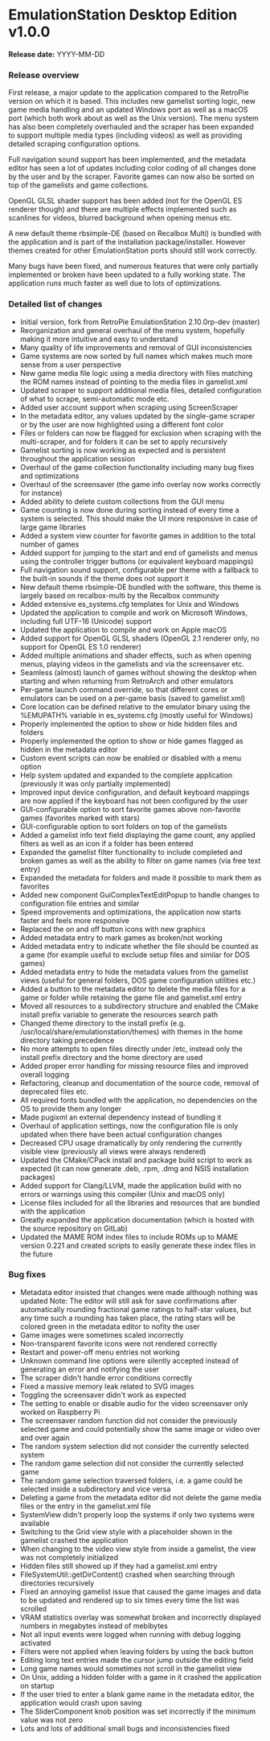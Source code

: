 # EmulationStation Desktop Edition v1.0.0

**Release date:** YYYY-MM-DD

### Release overview

First release, a major update to the application compared to the RetroPie version on which it is based. This includes new gamelist sorting logic, new game media handling and an updated Windows port as well as a macOS port (which both work about as well as the Unix version). The menu system has also been completely overhauled and the scraper has been expanded to support multiple media types (including videos) as well as providing detailed scraping configuration options.

Full navigation sound support has been implemented, and the metadata editor has seen a lot of updates including color coding of all changes done by the user and by the scraper. Favorite games can now also be sorted on top of the gamelists and game collections.

OpenGL GLSL shader support has been added (not for the OpenGL ES renderer though) and there are multiple effects implemented such as scanlines for videos, blurred background when opening menus etc.

A new default theme rbsimple-DE (based on Recalbox Multi) is bundled with the application and is part of the installation package/installer. However themes created for other EmulationStation ports should still work correctly.

Many bugs have been fixed, and numerous features that were only partially implemented or broken have been updated to a fully working state. The application runs much faster as well due to lots of optimizations.

### Detailed list of changes

* Initial version, fork from RetroPie EmulationStation 2.10.0rp-dev (master)
* Reorganization and general overhaul of the menu system, hopefully making it more intuitive and easy to understand
* Many quality of life improvements and removal of GUI inconsistencies
* Game systems are now sorted by full names which makes much more sense from a user perspective
* New game media file logic using a media directory with files matching the ROM names instead of pointing to the media files in gamelist.xml
* Updated scraper to support additional media files, detailed configuration of what to scrape, semi-automatic mode etc.
* Added user account support when scraping using ScreenScraper
* In the metadata editor, any values updated by the single-game scraper or by the user are now highlighted using a different font color
* Files or folders can now be flagged for exclusion when scraping with the multi-scraper, and for folders it can be set to apply recursively
* Gamelist sorting is now working as expected and is persistent throughout the application session
* Overhaul of the game collection functionality including many bug fixes and optimizations
* Overhaul of the screensaver (the game info overlay now works correctly for instance)
* Added ability to delete custom collections from the GUI menu
* Game counting is now done during sorting instead of every time a system is selected. This should make the UI more responsive in case of large game libraries
* Added a system view counter for favorite games in addition to the total number of games
* Added support for jumping to the start and end of gamelists and menus using the controller trigger buttons (or equivalent keyboard mappings)
* Full navigation sound support, configurable per theme with a fallback to the built-in sounds if the theme does not support it
* New default theme rbsimple-DE bundled with the software, this theme is largely based on recalbox-multi by the Recalbox community
* Added extensive es_systems.cfg templates for Unix and Windows
* Updated the application to compile and work on Microsoft Windows, including full UTF-16 (Unicode) support
* Updated the application to compile and work on Apple macOS
* Added support for OpenGL GLSL shaders (OpenGL 2.1 renderer only, no support for OpenGL ES 1.0 renderer)
* Added multiple animations and shader effects, such as when opening menus, playing videos in the gamelists and via the screensaver etc.
* Seamless (almost) launch of games without showing the desktop when starting and when returning from RetroArch and other emulators
* Per-game launch command override, so that different cores or emulators can be used on a per-game basis (saved to gamelist.xml)
* Core location can be defined relative to the emulator binary using the %EMUPATH% variable in es_systems.cfg (mostly useful for Windows)
* Properly implemented the option to show or hide hidden files and folders
* Properly implemented the option to show or hide games flagged as hidden in the metadata editor
* Custom event scripts can now be enabled or disabled with a menu option
* Help system updated and expanded to the complete application (previously it was only partially implemented)
* Improved input device configuration, and default keyboard mappings are now applied if the keyboard has not been configured by the user
* GUI-configurable option to sort favorite games above non-favorite games (favorites marked with stars)
* GUI-configurable option to sort folders on top of the gamelists
* Added a gamelist info text field displaying the game count, any applied filters as well as an icon if a folder has been entered
* Expanded the gamelist filter functionality to include completed and broken games as well as the ability to filter on game names (via free text entry)
* Expanded the metadata for folders and made it possible to mark them as favorites
* Added new component GuiComplexTextEditPopup to handle changes to configuration file entries and similar
* Speed improvements and optimizations, the application now starts faster and feels more responsive
* Replaced the on and off button icons with new graphics
* Added metadata entry to mark games as broken/not working
* Added metadata entry to indicate whether the file should be counted as a game (for example useful to exclude setup files and similar for DOS games)
* Added metadata entry to hide the metadata values from the gamelist views (useful for general folders, DOS game configuration utilities etc.)
* Added a button to the metadata editor to delete the media files for a game or folder while retaining the game file and gamelist.xml entry
* Moved all resources to a subdirectory structure and enabled the CMake install prefix variable to generate the resources search path
* Changed theme directory to the install prefix (e.g. /usr/local/share/emulationstation/themes) with themes in the home directory taking precedence
* No more attempts to open files directly under /etc, instead only the install prefix directory and the home directory are used
* Added proper error handling for missing resource files and improved overall logging
* Refactoring, cleanup and documentation of the source code, removal of deprecated files etc.
* All required fonts bundled with the application, no dependencies on the OS to provide them any longer
* Made pugixml an external dependency instead of bundling it
* Overhaul of application settings, now the configuration file is only updated when there have been actual configuration changes
* Decreased CPU usage dramatically by only rendering the currently visible view (previously all views were always rendered)
* Updated the CMake/CPack install and package build script to work as expected (it can now generate .deb, .rpm, .dmg and NSIS installation packages)
* Added support for Clang/LLVM, made the application build with no errors or warnings using this compiler (Unix and macOS only)
* License files included for all the libraries and resources that are bundled with the application
* Greatly expanded the application documentation (which is hosted with the source repository on GitLab)
* Updated the MAME ROM index files to include ROMs up to MAME version 0.221 and created scripts to easily generate these index files in the future

### Bug fixes

* Metadata editor insisted that changes were made although nothing was updated
  Note: The editor will still ask for save confirmations after automatically rounding fractional game ratings to half-star values, but any time such a rounding has taken place, the rating stars will be colored green in the metadata editor to nofity the user
* Game images were sometimes scaled incorrectly
* Non-transparent favorite icons were not rendered correctly
* Restart and power-off menu entries not working
* Unknown command line options were silently accepted instead of generating an error and notifying the user
* The scraper didn't handle error conditions correctly
* Fixed a massive memory leak related to SVG images
* Toggling the screensaver didn't work as expected
* The setting to enable or disable audio for the video screensaver only worked on Raspberry Pi
* The screensaver random function did not consider the previously selected game and could potentially show the same image or video over and over again
* The random system selection did not consider the currently selected system
* The random game selection did not consider the currently selected game
* The random game selection traversed folders, i.e. a game could be selected inside a subdirectory and vice versa
* Deleting a game from the metadata editor did not delete the game media files or the entry in the gamelist.xml file
* SystemView didn't properly loop the systems if only two systems were available
* Switching to the Grid view style with a placeholder shown in the gamelist crashed the application
* When changing to the video view style from inside a gamelist, the view was not completely initialized
* Hidden files still showed up if they had a gamelist.xml entry
* FileSystemUtil::getDirContent() crashed when searching through directories recursively
* Fixed an annoying gamelist issue that caused the game images and data to be updated and rendered up to six times every time the list was scrolled
* VRAM statistics overlay was somewhat broken and incorrectly displayed numbers in megabytes instead of mebibytes
* Not all input events were logged when running with debug logging activated
* Filters were not applied when leaving folders by using the back button
* Editing long text entries made the cursor jump outside the editing field
* Long game names would sometimes not scroll in the gamelist view
* On Unix, adding a hidden folder with a game in it crashed the application on startup
* If the user tried to enter a blank game name in the metadata editor, the application would crash upon saving
* The SliderComponent knob position was set incorrectly if the minimum value was not zero
* Lots and lots of additional small bugs and inconsistencies fixed
